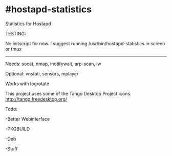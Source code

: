 #hostapd-statistics
==================

Statistics for Hostapd


TESTING:

No initscript for now.
I suggest running /usr/bin/hostapd-statistics in screen or tmux






________________________________
Needs: socat, nmap, inotifywait, arp-scan, iw

Optional: vnstati, sensors, mplayer


Works with logrotate

This project uses some of the Tango Desktop Project icons. http://tango.freedesktop.org/

Todo:

-Better Webinterface

-PKGBUILD

-Deb

-Stuff


